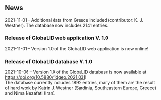## News

2021-11-01 – Additional data from Greece included (contributor: K. J.
Westner). The database now includes 2141 entries.

### Release of GlobaLID web application V. 1.0

2021-11-01 – Version 1.0 of the GlobaLID web application is now online!

### Release of GlobaLID database V. 1.0

2021-10-06 – Version 1.0 of the GlobaLID database is now available at
<https://doi.org/10.5880/fidgeo.2021.031>!  
The database currently includes 1892 entries, many of them are the
result of hard work by Katrin J. Westner (Sardinia, Southeastern Europe,
Greece) and Nima Nezafati (Iran).
